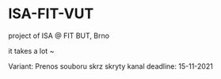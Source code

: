 # ISA-FIT-VUT
project of ISA @ FIT BUT, Brno

it takes a lot ~

Variant: Prenos souboru skrz skryty kanal
deadline: 15-11-2021
